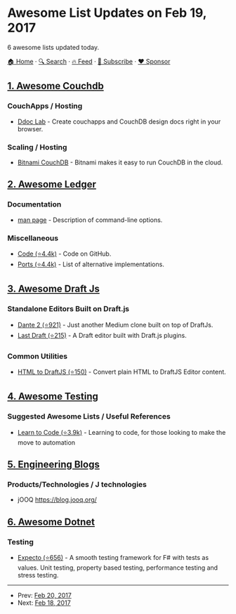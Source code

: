 # Awesome List Updates on Feb 19, 2017

6 awesome lists updated today.

[🏠 Home](/README.md) · [🔍 Search](https://www.trackawesomelist.com/search/) · [🔥 Feed](https://www.trackawesomelist.com/rss.xml) · [📮 Subscribe](https://trackawesomelist.us17.list-manage.com/subscribe?u=d2f0117aa829c83a63ec63c2f&id=36a103854c) · [❤️  Sponsor](https://github.com/sponsors/theowenyoung)



## [1. Awesome Couchdb](/content/quangv/awesome-couchdb/README.md)

### CouchApps / Hosting

*   [Ddoc Lab](http://ddoc.me/) - Create couchapps and CouchDB design docs right in your browser.

### Scaling / Hosting

*   [Bitnami CouchDB](https://bitnami.com/stack/couchdb) - Bitnami makes it easy to run CouchDB in the cloud.

## [2. Awesome Ledger](/content/sfischer13/awesome-ledger/README.md)

### Documentation

*   [man page](http://ledger-cli.org/3.0/doc/ledger.1.html) - Description of command-line options.

### Miscellaneous

*   [Code (⭐4.4k)](https://github.com/ledger/ledger) - Code on GitHub.
*   [Ports (⭐4.4k)](https://github.com/ledger/ledger/wiki/Ports) - List of alternative implementations.

## [3. Awesome Draft Js](/content/nikgraf/awesome-draft-js/README.md)

### Standalone Editors Built on Draft.js

*   [Dante 2 (⭐921)](https://github.com/michelson/dante2) - Just another Medium clone built on top of DraftJs.
*   [Last Draft (⭐215)](https://github.com/vacenz/last-draft) - A Draft editor built with Draft.js plugins.

### Common Utilities

*   [HTML to DraftJS (⭐150)](https://github.com/jpuri/html-to-draftjs) - Convert plain HTML to DraftJS Editor content.

## [4. Awesome Testing](/content/TheJambo/awesome-testing/README.md)

### Suggested Awesome Lists / Useful References

*   [Learn to Code (⭐3.9k)](https://github.com/karlhorky/learn-to-program) - Learning to code, for those looking to make the move to automation

## [5. Engineering Blogs](/content/kilimchoi/engineering-blogs/README.md)

### Products/Technologies / J technologies

*   jOOQ <https://blog.jooq.org/>

## [6. Awesome Dotnet](/content/quozd/awesome-dotnet/README.md)

### Testing

*   [Expecto (⭐656)](https://github.com/haf/expecto) - A smooth testing framework for F# with tests as values. Unit testing, property based testing, performance testing and stress testing.

---

- Prev: [Feb 20, 2017](/content/2017/02/20/README.md)
- Next: [Feb 18, 2017](/content/2017/02/18/README.md)